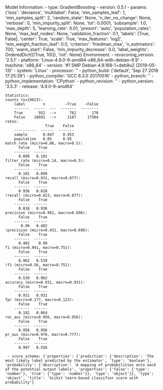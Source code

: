 Model Information:
	 - type: GradientBoosting
	 - version: 0.5.1
	 - params: {'loss': 'deviance', 'multilabel': False, 'min_samples_leaf': 1, 'min_samples_split': 2, 'random_state': None, 'n_iter_no_change': None, 'verbose': 0, 'min_impurity_split': None, 'tol': 0.0001, 'subsample': 1.0, 'max_depth': 5, 'learning_rate': 0.01, 'presort': 'auto', 'population_rates': None, 'max_leaf_nodes': None, 'validation_fraction': 0.1, 'labels': [True, False], 'center': True, 'scale': True, 'max_features': 'log2', 'min_weight_fraction_leaf': 0.0, 'criterion': 'friedman_mse', 'n_estimators': 700, 'warm_start': False, 'min_impurity_decrease': 0.0, 'label_weights': OrderedDict([(True, 10)]), 'init': None}
	Environment:
	 - revscoring_version: '2.5.1'
	 - platform: 'Linux-4.9.0-9-amd64-x86_64-with-debian-9.9'
	 - machine: 'x86_64'
	 - version: '#1 SMP Debian 4.9.168-1+deb9u2 (2019-05-13)'
	 - system: 'Linux'
	 - processor: ''
	 - python_build: ('default', 'Sep 27 2018 17:25:39')
	 - python_compiler: 'GCC 6.3.0 20170516'
	 - python_branch: ''
	 - python_implementation: 'CPython'
	 - python_revision: ''
	 - python_version: '3.5.3'
	 - release: '4.9.0-9-amd64'
	
	Statistics:
	counts (n=19623):
		label        n         ~True    ~False
		-------  -----  ---  -------  --------
		True       932  -->      762       170
		False    18691  -->     1187     17504
	rates:
		              True    False
		----------  ------  -------
		sample       0.047    0.953
		population   0.05     0.95
	match_rate (micro=0.86, macro=0.5):
		  False    True
		-------  ------
		  0.899   0.101
	filter_rate (micro=0.14, macro=0.5):
		  False    True
		-------  ------
		  0.101   0.899
	recall (micro=0.931, macro=0.877):
		  False    True
		-------  ------
		  0.936   0.818
	!recall (micro=0.823, macro=0.877):
		  False    True
		-------  ------
		  0.818   0.936
	precision (micro=0.961, macro=0.696):
		  False    True
		-------  ------
		   0.99   0.402
	!precision (micro=0.431, macro=0.696):
		  False    True
		-------  ------
		  0.402    0.99
	f1 (micro=0.941, macro=0.751):
		  False    True
		-------  ------
		  0.962   0.539
	!f1 (micro=0.56, macro=0.751):
		  False    True
		-------  ------
		  0.539   0.962
	accuracy (micro=0.931, macro=0.931):
		  False    True
		-------  ------
		  0.931   0.931
	fpr (micro=0.177, macro=0.123):
		  False    True
		-------  ------
		  0.182   0.064
	roc_auc (micro=0.956, macro=0.956):
		  False    True
		-------  ------
		  0.956   0.956
	pr_auc (micro=0.976, macro=0.777):
		  False    True
		-------  ------
		  0.997   0.556
	
	 - score_schema: {'properties': {'prediction': {'description': 'The most likely label predicted by the estimator', 'type': 'boolean'}, 'probability': {'description': 'A mapping of probabilities onto each of the potential output labels', 'properties': {'false': {'type': 'number'}, 'true': {'type': 'number'}}, 'type': 'object'}}, 'type': 'object', 'title': 'Scikit learn-based classifier score with probability'}

